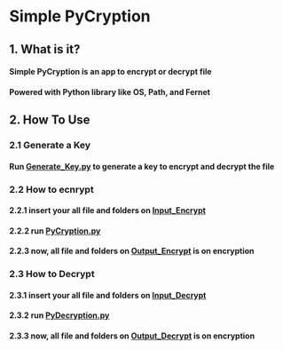 # Simple PyCryption
## 1. What is it?
#### Simple PyCryption is an app to encrypt or decrypt file
#### Powered with Python library like OS, Path, and Fernet
## 2. How To Use
### 2.1 Generate a Key
#### Run [Generate_Key.py](https://github.com/ghilmanaji/Simple-PyCryption/blob/main/Generate_Key.py) to generate a key to encrypt and decrypt the file
### 2.2 How to ecnrypt
#### 2.2.1 insert your all file and folders on [Input_Encrypt](https://github.com/ghilmanaji/Simple-PyCryption/tree/main/Input_Encrypt)
#### 2.2.2 run [PyCryption.py](https://github.com/ghilmanaji/Simple-PyCryption/blob/main/PyCryption.py)
#### 2.2.3 now, all file and folders on [Output_Encrypt](https://github.com/ghilmanaji/Simple-PyCryption/tree/main/Output_Encrypt) is on encryption
### 2.3 How to Decrypt
#### 2.3.1 insert your all file and folders on [Input_Decrypt](https://github.com/ghilmanaji/Simple-PyCryption/tree/main/Input_Decrypt)
#### 2.3.2 run [PyDecryption.py](https://github.com/ghilmanaji/Simple-PyCryption/blob/main/PyDecryption.py)
#### 2.3.3 now, all file and folders on [Output_Decrypt](https://github.com/ghilmanaji/Simple-PyCryption/tree/main/Output_Decrypt) is on encryption
